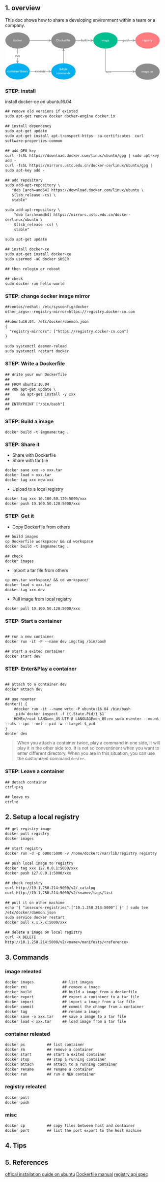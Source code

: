 ## 1. overview

This doc shows how to share a developing environment within a team or a company.

![workflow](workflow.jpg)

### STEP: install

install docker-ce on ubuntu16.04

```
## remove old versions if existed
sudo apt-get remove docker docker-engine docker.io

## install dependency
sudo apt-get update
sudo apt-get install apt-transport-https  ca-certificates  curl  software-properties-common

## add GPG key
curl -fsSL https://download.docker.com/linux/ubuntu/gpg | sudo apt-key add -
curl -fsSL https://mirrors.ustc.edu.cn/docker-ce/linux/ubuntu/gpg | sudo apt-key add -

## add repository
sudo add-apt-repository \
   "deb [arch=amd64] https://download.docker.com/linux/ubuntu \
   $(lsb_release -cs) \
   stable"

sudo add-apt-repository \
    "deb [arch=amd64] https://mirrors.ustc.edu.cn/docker-ce/linux/ubuntu \
    $(lsb_release -cs) \
    stable"

sudo apt-get update

## install docker-ce
sudo apt-get install docker-ce
sudo usermod -aG docker $USER

## then relogin or reboot

## check
sudo docker run hello-world

```

### STEP: change docker image mirror

```
##centos/redhat: /etc/sysconfig/docker
other_args=--registry-mirror=https://registry.docker-cn.com

##ubuntu16.04: /etc/docker/daemon.json
{
  "registry-mirrors": ["https://registry.docker-cn.com"]
}

sudo systemctl daemon-reload
sudo systemctl restart docker

```

### STEP: Write a Dockerfile

```
## Write your own Dockerfile
##
## FROM ubuntu:16.04
## RUN apt-get update \
##     && apt-get install -y xxx
##
## ENTRYPOINT ["/bin/bash"]
##

```


### STEP: Build a image

```
docker build -t imgname:tag .
```

### STEP: Share it
- Share with Dockerfile
- Share with tar file

```
docker save xxx -o xxx.tar
docker load < xxx.tar
docker tag xxx new-xxx
```

- Upload to a local registry

```
docker tag xxx 10.100.50.120:5000/xxx
docker push 10.100.50.120:5000/xxx
```

### STEP: Get it

- Copy Dockerfile from others

```
## build images
cp Dockerfile workspace/ && cd workspace
docker build -t imgname:tag .

## check
docker images

```

- Import a tar file from others

```
cp env.tar workspace/ && cd workspace/
docker load < xxx.tar
docker tag xxx dev
```

- Pull image from local registry

```
docker pull 10.100.50.120:5000/xxx
```

### STEP: Start a container

```shell

## run a new container
docker run -it -P --name dev img:tag /bin/bash

## start a exited container
docker start dev

```

### STEP: Enter&Play a container

```shell

## attach to a container dev
docker attach dev

## use nsenter
denter() {
    #docker run -it --name wrtc -P ubuntu:16.04 /bin/bash
    _pid=`docker inspect -f {{.State.Pid}} $1`
    HOME=/root LANG=en_US.UTF-8 LANGUAGE=en_US:en sudo nsenter --mount --uts --ipc --net --pid -w --target $_pid
}
denter dev
```

> When you attach a container twice, play a command in one side, it will play it in the other side too. It is not so conventinent when you want to enter different directory. When you are in this situation, you can use the customized command `denter`.


### STEP: Leave a container

```shell
## detach container
ctrl+p+q

## leave ns
ctrl+d

```

## 2. Setup a local registry

```shell
## get registry image
docker pull registry
docker images

## start registry
docker run -d -p 5000:5000 -v /home/docker:/var/lib/registry registry

## push local image to registry
docker tag xxx 127.0.0.1:5000/xxx
docker push 127.0.0.1:5000/xxx

## check registry
curl http://10.1.250.214:5000/v2/_catalog
curl http://10.1.250.214:5000/v2/<name>/tags/list

## pull it on other machine
echo '{ "insecure-registries":["10.1.250.214:5000"] }' | sudo tee /etc/docker/daemon.json
sudo service docker restart
docker pull x.x.x.x:5000/xxx

## delete a image on local registry
curl -X DELETE http://10.1.250.214:5000/v2/<name>/manifests/<reference>

```


## 3. Commands

### image releated

```shell
docker images             ## list images
docker rmi                ## remove a image
docker build              ## build a image from a dockerfile
docker export             ## export a container to a tar file
docker import             ## import a image from a tar file
docker commit             ## commit the change from a container
docker tag                ## rename a image
docker save -o xxx.tar    ## save a image to a tar file
docker load < xxx.tar     ## load image from a tar file

```

### container releated

```shell
docker ps          ## list container
docker rm          ## remove a container
docker start       ## start a exited container
docker stop        ## stop a running container
docker attach      ## attach to a running container
docker rename      ## rename a container
docker run         ## run a NEW container
```

### registry releated

```
docker pull
docker push
```

### misc

```shell
docker cp          ## copy files between host and container
docker port        ## list the port export to the host machine
```

## 4. Tips


## 5. References
[offical installation guide on ubuntu](https://docs.docker.com/install/linux/docker-ce/ubuntu/)
[Dockerfile manual](https://docs.docker.com/engine/reference/builder/)
[registry api spec](https://docs.docker.com/registry/spec/api/)